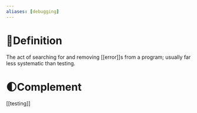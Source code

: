 ```yaml
---
aliases: [debugging]
---
```

# 📝Definition
The act of searching for and removing [[error]]s from a program; usually far less systematic than testing.

# 🌓Complement
[[testing]]